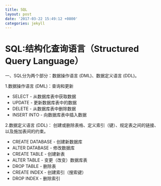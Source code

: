 ```yaml
---
title: SQL
layout: post
date: '2017-03-22 15:49:12 +0800'
categories: jekyll
---
```



<h1>SQL:结构化查询语言（Structured Query Language）</h1>

一、SQL分为两个部分：数据操作语言 (DML)、数据定义语言 (DDL)。

1.数据操作语言 (DML)：查询和更新

* SELECT - 从数据库表中获取数据
* UPDATE - 更新数据库表中的数据
* DELETE - 从数据库表中删除数据
* INSERT INTO - 向数据库表中插入数据

2.数据定义语言 (DDL)： 创建或删除表格、定义索引（键）、规定表之间的链接、以及施加表间的约束。

* CREATE DATABASE - 创建新数据库
* ALTER DATABASE - 修改数据库
* CREATE TABLE - 创建新表
* ALTER TABLE - 变更（改变）数据库表
* DROP TABLE - 删除表
* CREATE INDEX - 创建索引（搜索键）
* DROP INDEX - 删除索引

